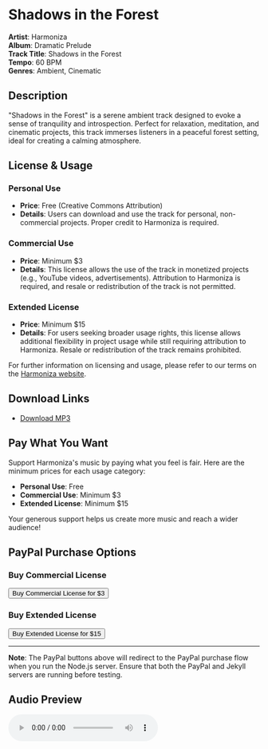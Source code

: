 # Shadows in the Forest

**Artist**: Harmoniza  
**Album**: Dramatic Prelude  
**Track Title**: Shadows in the Forest  
**Tempo**: 60 BPM  
**Genres**: Ambient, Cinematic

## Description

"Shadows in the Forest" is a serene ambient track designed to evoke a sense of tranquility and introspection. Perfect for relaxation, meditation, and cinematic projects, this track immerses listeners in a peaceful forest setting, ideal for creating a calming atmosphere.

## License & Usage

### Personal Use

- **Price**: Free (Creative Commons Attribution)
- **Details**: Users can download and use the track for personal, non-commercial projects. Proper credit to Harmoniza is required.

### Commercial Use

- **Price**: Minimum $3
- **Details**: This license allows the use of the track in monetized projects (e.g., YouTube videos, advertisements). Attribution to Harmoniza is required, and resale or redistribution of the track is not permitted.

### Extended License

- **Price**: Minimum $15
- **Details**: For users seeking broader usage rights, this license allows additional flexibility in project usage while still requiring attribution to Harmoniza. Resale or redistribution of the track remains prohibited.

For further information on licensing and usage, please refer to our terms on the [Harmoniza website](http://127.0.0.1:4000/).

## Download Links

- [Download MP3](http://127.0.0.1:4000/full_tracks/ambient/shadows_in_the_forest/Shadows_in_the_Forest.mp3)

## Pay What You Want

Support Harmoniza's music by paying what you feel is fair. Here are the minimum prices for each usage category:

- **Personal Use**: Free
- **Commercial Use**: Minimum $3
- **Extended License**: Minimum $15

Your generous support helps us create more music and reach a wider audience!

## PayPal Purchase Options

### Buy Commercial License

<form action="http://localhost:3000/pay" method="post">
  <input type="submit" value="Buy Commercial License for $3" />
</form>

### Buy Extended License

<form action="http://localhost:3000/pay/extended" method="post">
  <input type="submit" value="Buy Extended License for $15" />
</form>

---

**Note**: The PayPal buttons above will redirect to the PayPal purchase flow when you run the Node.js server. Ensure that both the PayPal and Jekyll servers are running before testing.

## Audio Preview

<audio controls>
  <source src="http://127.0.0.1:4000/full_tracks/ambient/shadows_in_the_forest/Shadows_in_the_Forest.mp3" type="audio/mpeg">
  Your browser does not support the audio element.
</audio>
